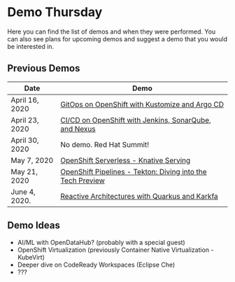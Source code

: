# Demo Thursday

Here you can find the list of demos and when they were performed.  You can also see plans for upcoming demos and suggest a demo that you would be interested in.

## Previous Demos

| Date           | Demo                                                                                                             |
| -------------- | ---------------------------------------------------------------------------------------------------------------- |
| April 16, 2020 | [GitOps on OpenShift with Kustomize and Argo CD](https://github.com/demo-thursday/gitops-kustomize-argocd)       |
| April 23, 2020 | [CI/CD on OpenShift with Jenkins, SonarQube, and Nexus](https://github.com/demo-thursday/cicd-openshift-jenkins) |
| April 30, 2020 | No demo. Red Hat Summit!                                                                                         |
| May 7, 2020    | [OpenShift Serverless - Knative Serving](https://github.com/demo-thursday/openshift-serverless-knative-serving)                                                                           |
| May 21, 2020   | [OpenShift Pipelines - Tekton: Diving into the Tech Preview](https://github.com/demo-thursday/openshift-pipelines-tekton) |
| June 4, 2020.  | [Reactive Architectures with Quarkus and Karkfa](https://github.com/demo-thursday/quarkus-kafka-tekton) |


## Demo Ideas

* AI/ML with OpenDataHub? (probably with a special guest)
* OpenShift Virtualization (previously Container Native Virtualization - KubeVirt)
* Deeper dive on CodeReady Workspaces (Eclipse Che)
* ???
